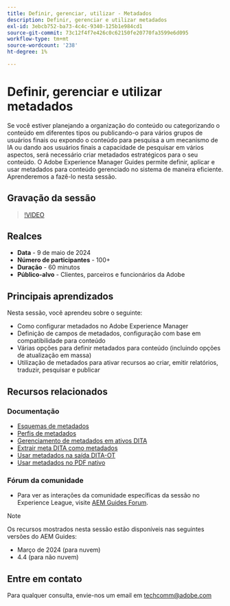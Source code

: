 ```yaml
---
title: Definir, gerenciar, utilizar - Metadados
description: Definir, gerenciar e utilizar metadados
exl-id: 3ebcb752-ba73-4c4c-9340-125b1e984cd1
source-git-commit: 73c12f4f7e426c0c62150fe20770fa3599e6d095
workflow-type: tm+mt
source-wordcount: '238'
ht-degree: 1%

---
```


# Definir, gerenciar e utilizar metadados

Se você estiver planejando a organização do conteúdo ou categorizando o conteúdo em diferentes tipos ou publicando-o para vários grupos de usuários finais ou expondo o conteúdo para pesquisa a um mecanismo de IA ou dando aos usuários finais a capacidade de pesquisar em vários aspectos, será necessário criar metadados estratégicos para o seu conteúdo.
O Adobe Experience Manager Guides permite definir, aplicar e usar metadados para conteúdo gerenciado no sistema de maneira eficiente. Aprenderemos a fazê-lo nesta sessão.


## Gravação da sessão

>[!VIDEO](https://video.tv.adobe.com/v/3429088/asset-metadata-guides-metadata-aem-guides?quality=12&learn=on)


## Realces

- **Data** - 9 de maio de 2024
- **Número de participantes** - 100+
- **Duração** - 60 minutos
- **Público-alvo** - Clientes, parceiros e funcionários da Adobe

## Principais aprendizados

Nesta sessão, você aprendeu sobre o seguinte:
- Como configurar metadados no Adobe Experience Manager
- Definição de campos de metadados, configuração com base em compatibilidade para conteúdo
- Várias opções para definir metadados para conteúdo (incluindo opções de atualização em massa)
- Utilização de metadados para ativar recursos ao criar, emitir relatórios, traduzir, pesquisar e publicar


## Recursos relacionados

### Documentação

- [Esquemas de metadados](https://experienceleague.adobe.com/pt-br/docs/experience-manager-cloud-service/content/assets/manage/metadata-schemas)
- [Perfis de metadados](https://experienceleague.adobe.com/pt-br/docs/experience-manager-cloud-service/content/assets/manage/metadata-profiles)
- [Gerenciamento de metadados em ativos DITA](https://experienceleague.adobe.com/pt-br/docs/experience-manager-guides/using/knowledge-base/kb-articles/authoring/reports/manage-metadata)
- [Extrair meta DITA como metadados](https://experienceleague.adobe.com/pt-br/docs/experience-manager-guides/using/install-guide/cs-ig/aem-asset-search-cs/conf-dita-search#id192SF0G10YK)
- [Usar metadados na saída DITA-OT](https://experienceleague.adobe.com/pt-br/docs/experience-manager-guides/using/install-guide/on-prem-ig/output-gen-config/conf-output-generation#id191LF0U0TY4)
- [Usar metadados no PDF nativo](https://experienceleague.adobe.com/en/docs/experience-manager-guides/using/user-guide/output-gen/web-editor/native-pdf-web-editor#native-pdf-publishing)


### Fórum da comunidade

- Para ver as interações da comunidade específicas da sessão no Experience League, visite [AEM Guides Forum](https://experienceleaguecommunities.adobe.com/t5/experience-manager-guides/bd-p/xml-documentation-discussions?profile.language=pt).


>[!NOTE]
>
> Os recursos mostrados nesta sessão estão disponíveis nas seguintes versões do AEM Guides:
> - Março de 2024 (para nuvem)
> - 4.4 (para não nuvem)



## Entre em contato

Para qualquer consulta, envie-nos um email em <techcomm@adobe.com>

